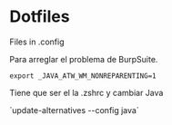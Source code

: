 # Dotfiles
Files in .config

Para arreglar el problema de BurpSuite.



`export _JAVA_ATW_WM_NONREPARENTING=1`

Tiene que ser el la .zshrc y cambiar Java

´update-alternatives --config java´
